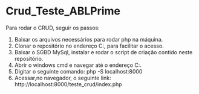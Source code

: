 # Crud_Teste_ABLPrime

Para rodar o CRUD, seguir os passos:

1. Baixar os arquivos necessários para rodar php na máquina.
2. Clonar o repositório no endereço C:\, para facilitar o acesso.
3. Baixar o SGBD MySql, instalar e rodar o script de criação contido neste repositório.
4. Abrir o windows cmd e navegar até o endereço C:\.
5. Digitar o seguinte comando: php -S localhost:8000
6. Acessar,no navegador, o seguinte link: http://localhost:8000/teste_crud/index.php
